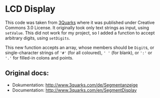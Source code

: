 # LCD Display

This code was taken from [3Quarks](http://www.3quarks.com) where it was published under Creative Commons 3.0 License. It originally took only text strings as input, using `setValue`. This did not work for my project, so I added a function to accept arbitrary digits, using `setDigits`.

This new function accepts an array, whose members should be `Digit`s, or single-character strings of `'#'` (for all coloured), `' '` (for blank), or `':'` or `'.'` for filled-in colons and points.

## Original docs:

 * Dokumentation: http://www.3quarks.com/de/Segmentanzeige
 * Documentation: http://www.3quarks.com/en/SegmentDisplay